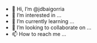 - 👋 Hi, I’m @jdbaigorria
- 👀 I’m interested in ...
- 🌱 I’m currently learning ...
- 💞️ I’m looking to collaborate on ...
- 📫 How to reach me ...

<!---
jdbaigorria/jdbaigorria is a ✨ special ✨ repository because its `README.md` (this file) appears on your GitHub profile.
You can click the Preview link to take a look at your changes.
--->
